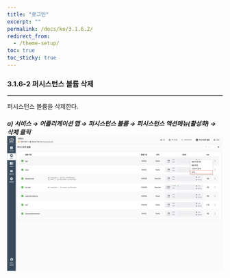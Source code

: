 ```yaml
---
title: "로그인"
excerpt: ""
permalink: /docs/ko/3.1.6.2/
redirect_from:
  - /theme-setup/
toc: true
toc_sticky: true
---
```


### 3.1.6-2   퍼시스턴스 볼륨 삭제

---

퍼시스턴스 볼륨을 삭제한다.

##### a\) 서비스 → 어플리케이션 맵 → 퍼시스턴스 볼륨 → 퍼시스턴스 액션메뉴\(활성화\) → 삭제 클릭![](/assets/KR/3.0.0/3.1.6-2_1.png)

